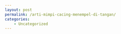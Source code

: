 ```yaml
---
layout: post
permalink: /arti-mimpi-cacing-menempel-di-tangan/
categories:
    - Uncategorized
---
```


